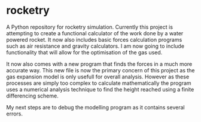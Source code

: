 # rocketry
A Python repository for rocketry simulation.
Currently this project is attempting to create a functional calculator of the work done by a water powered rocket.
It now also includes basic forces calculation programs such as air resistance and gravity calculators. I am now going to include functionality that will allow for the optimisation of the gas used.

It now also comes with a new program that finds the forces in a much more accurate way. This new file is now the primary concern of this project as the gas expansion model is only usefull for overall analysis. However as these processes are simply too complex to calculate mathematically the program uses a numerical analysis technique to find the height reached using a finite differencing scheme. 

My next steps are to debug the modelling program as it contains several errors.
